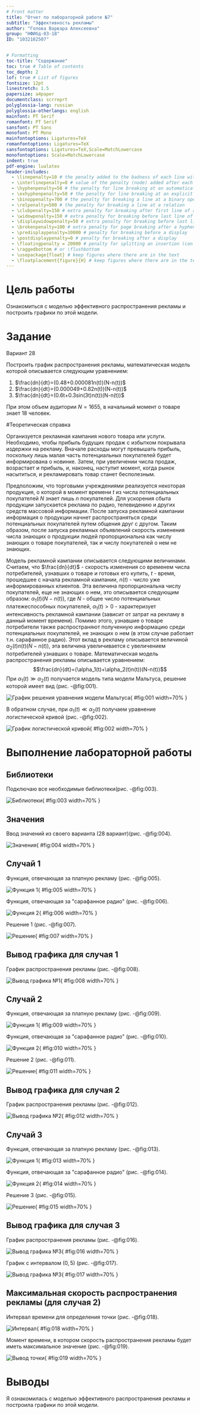 ```yaml
---
# Front matter
title: "Отчет по лабораторной работе №7"
subtitle: "Эффективность рекламы"
author: "Голова Варвара Алексеевна"
group: "НФИбд-03-18"
ID: "1032182507"


# Formatting
toc-title: "Содержание"
toc: true # Table of contents
toc_depth: 2
lof: true # List of figures
fontsize: 12pt
linestretch: 1.5
papersize: a4paper
documentclass: scrreprt
polyglossia-lang: russian
polyglossia-otherlangs: english
mainfont: PT Serif
romanfont: PT Serif
sansfont: PT Sans
monofont: PT Mono
mainfontoptions: Ligatures=TeX
romanfontoptions: Ligatures=TeX
sansfontoptions: Ligatures=TeX,Scale=MatchLowercase
monofontoptions: Scale=MatchLowercase
indent: true
pdf-engine: lualatex
header-includes:
  - \linepenalty=10 # the penalty added to the badness of each line within a paragraph (no associated penalty node) Increasing the value makes tex try to have fewer lines in the paragraph.
  - \interlinepenalty=0 # value of the penalty (node) added after each line of a paragraph.
  - \hyphenpenalty=50 # the penalty for line breaking at an automatically inserted hyphen
  - \exhyphenpenalty=50 # the penalty for line breaking at an explicit hyphen
  - \binoppenalty=700 # the penalty for breaking a line at a binary operator
  - \relpenalty=500 # the penalty for breaking a line at a relation
  - \clubpenalty=150 # extra penalty for breaking after first line of a paragraph
  - \widowpenalty=150 # extra penalty for breaking before last line of a paragraph
  - \displaywidowpenalty=50 # extra penalty for breaking before last line before a display math
  - \brokenpenalty=100 # extra penalty for page breaking after a hyphenated line
  - \predisplaypenalty=10000 # penalty for breaking before a display
  - \postdisplaypenalty=0 # penalty for breaking after a display
  - \floatingpenalty = 20000 # penalty for splitting an insertion (can only be split footnote in standard LaTeX)
  - \raggedbottom # or \flushbottom
  - \usepackage{float} # keep figures where there are in the text
  - \floatplacement{figure}{H} # keep figures where there are in the text
---
```


# Цель работы

Ознакомиться с моделью эффективного распространения рекламы и построить графики по этой модели.

# Задание

Вариант 28

Построить график распространения рекламы, математическая модель которой описывается следующим уравнением:

1. $\frac{dn}{dt}=(0.48+0.000081n(t))(N-n(t))$
2. $\frac{dn}{dt}=(0.000049+0.82n(t))(N-n(t))$
3. $\frac{dn}{dt}=(0.6t+0.3sin(3t)n(t))(N-n(t))$

При этом объем аудитории $N=1655$, в начальный момент о товаре знает $18$ человек.

#Теоретическая справка

Организуется рекламная кампания нового товара или услуги. Необходимо, чтобы прибыль будущих продаж с избытком покрывала издержки на рекламу. Вначале расходы могут превышать прибыль, поскольку лишь малая часть
потенциальных покупателей будет информирована о новинке. Затем, при увеличении числа продаж, возрастает и прибыль, и, наконец, наступит момент, когда рынок насытиться, и рекламировать товар станет бесполезным.

Предположим, что торговыми учреждениями реализуется некоторая продукция, о которой в момент времени $t$
из числа потенциальных покупателей $N$ знает лишь $n$
покупателей. Для ускорения сбыта продукции запускается
реклама по радио, телевидению и других средств массовой информации. После запуска рекламной кампании информация о продукции начнет распространяться среди
потенциальных покупателей путем общения друг с другом. Таким образом, после запуска рекламных объявлений скорость изменения числа знающих о продукции людей пропорциональна как числу знающих о товаре покупателей, так и числу покупателей о нем не знающих.

Модель рекламной кампании описывается следующими величинами. Считаем, что $\frac{dn}{dt}$ - скорость изменения со временем числа потребителей, узнавших о товаре и готовых его купить, $t$ - время, прошедшее с начала рекламной кампании, $n(t)$ - число уже информированных клиентов. Эта величина пропорциональна числу покупателей, еще не знающих о нем, это описывается
следующим образом: $\alpha_1(t)(N-n(t))$, где $N$ - общее число потенциальных платежеспособных покупателей, $\alpha_1(t)>0$ - характеризует интенсивность рекламной кампании (зависит от затрат на рекламу в данный момент времени). Помимо этого, узнавшие о товаре потребители также распространяют полученную информацию среди потенциальных покупателей, не знающих о нем (в этом случае работает т.н. сарафанное радио). Этот вклад в рекламу описывается величиной $\alpha_2(t)n(t)(N-n(t))$, эта величина увеличивается с увеличением потребителей
узнавших о товаре. Математическая модель распространения рекламы описывается уравнением:
$$\frac{dn}{dt}=(\alpha_1(t)+\alpha_2(t)n(t))(N-n(t))$$
При $\alpha_1(t)\gg\alpha_2(t)$ получается модель типа модели Мальтуса, решение которой имеет вид (рис. -@fig:001).

![График решения уравнения модели Мальтуса](images/lab7_18.jpg){ #fig:001 width=70% }

В обратном случае, при $\alpha_1(t)\ll\alpha_2(t)$
получаем уравнение логистической кривой (рис. -@fig:002).

![График логистической кривой](images/lab7_19.jpg){ #fig:002 width=70% }


# Выполнение лабораторной работы

## Библиотеки

Подключаю все необходимые библиотеки(рис. -@fig:003).

![Библиотеки](images/lab7_1.jpg){ #fig:003 width=70% }

## Значения

Ввод значений из своего варианта (28 вариант)(рис. -@fig:004).

![Значения](images/lab7_2.jpg){ #fig:004 width=70% }

## Случай 1

Функция, отвечающая за платную рекламу (рис. -@fig:005).

![Функция 1](images/lab7_3.jpg){ #fig:005 width=70% }

Функция, отвечающая за "сарафанное радио" (рис. -@fig:006).

![Функция 2](images/lab7_4.jpg){ #fig:006 width=70% }

Решение 1 (рис. -@fig:007).

![Решение](images/lab7_5.jpg){ #fig:007 width=70% }

## Вывод графика для случая 1

График распространения рекламы (рис. -@fig:008).

![Вывод графика №1](images/lab7_6.jpg){ #fig:008 width=70% }

## Случай 2

Функция, отвечающая за платную рекламу (рис. -@fig:009).

![Функция 1](images/lab7_7.jpg){ #fig:009 width=70% }

Функция, отвечающая за "сарафанное радио" (рис. -@fig:010).

![Функция 2](images/lab7_8.jpg){ #fig:010 width=70% }

Решение 2 (рис. -@fig:011).

![Решение](images/lab7_9.jpg){ #fig:011 width=70% }

## Вывод графика для случая 2

График распространения рекламы (рис. -@fig:012).

![Вывод графика №2](images/lab7_10.jpg){ #fig:012 width=70% }

## Случай 3

Функция, отвечающая за платную рекламу (рис. -@fig:013).

![Функция 1](images/lab7_11.jpg){ #fig:013 width=70% }

Функция, отвечающая за "сарафанное радио" (рис. -@fig:014).

![Функция 2](images/lab7_12.jpg){ #fig:014 width=70% }

Решение 3 (рис. -@fig:015).

![Решение](images/lab7_13.jpg){ #fig:015 width=70% }

## Вывод графика для случая 3

График распространения рекламы (рис. -@fig:016).

![Вывод графика №3](images/lab7_14.jpg){ #fig:016 width=70% }

График с интервалом $(0,5)$ (рис. -@fig:017).

![Вывод графика №3](images/lab7_15.jpg){ #fig:017 width=70% }

## Максимальная скорость распространения рекламы (для случая 2)

Интервал времени для определения точки (рис. -@fig:018).

![Интервал](images/lab7_16.jpg){ #fig:018 width=70% }

Момент времени, в котором скорость распространения рекламы будет иметь максимальное значение (рис. -@fig:019).

![Вывод точки](images/lab7_17.jpg){ #fig:019 width=70% }



# Выводы

Я ознакомилась с моделью эффективного распространения рекламы и построила графики по этой модели.
